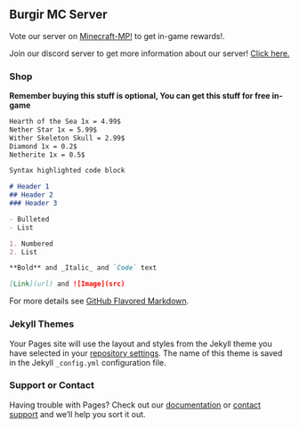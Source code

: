 ## Burgir MC Server

Vote our server on [Minecraft-MP!](https://minecraft-mp.com) to get in-game rewards!.

Join our discord server to get more information about our server! [Click here.](https://discord.com)

### Shop

**Remember buying this stuff is optional, You can get this stuff for free in-game**

```markdown
Hearth of the Sea 1x = 4.99$
Nether Star 1x = 5.99$
Wither Skeleton Skull = 2.99$
Diamond 1x = 0.2$
Netherite 1x = 0.5$
```

```markdown
Syntax highlighted code block

# Header 1
## Header 2
### Header 3

- Bulleted
- List

1. Numbered
2. List

**Bold** and _Italic_ and `Code` text

[Link](url) and ![Image](src)
```

For more details see [GitHub Flavored Markdown](https://guides.github.com/features/mastering-markdown/).

### Jekyll Themes

Your Pages site will use the layout and styles from the Jekyll theme you have selected in your [repository settings](https://github.com/reoz-dev/burgir/settings/pages). The name of this theme is saved in the Jekyll `_config.yml` configuration file.

### Support or Contact

Having trouble with Pages? Check out our [documentation](https://docs.github.com/categories/github-pages-basics/) or [contact support](https://support.github.com/contact) and we’ll help you sort it out.
